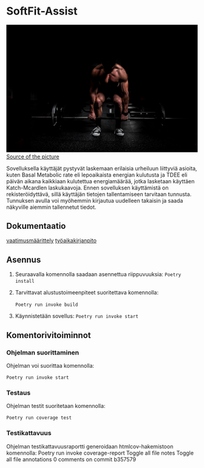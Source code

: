 
# SoftFit-Assist

<img src="https://github.com/Neroniuoso/ot-harjoitustyo/blob/master/dokumentaatio/kuvat/Fit-man.png" width=760> 
<a href="https://unsplash.com/photos/9dzWZQWZMdE "> Source of the picture</a>  
  
Sovelluksella käyttäjät pystyvät laskemaan erilaisia urheiluun liittyviä asioita, kuten Basal Metabolic rate eli lepoaikaista energian kulutusta ja TDEE eli päivän aikana kaikkiaan kulutettua energiamäärää, jotka lasketaan käyttäen Katch-Mcardlen laskukaavoja. Ennen sovelluksen käyttämistä on rekisteröidyttävä, sillä käyttäjän tietojen tallentamiseen tarvitaan tunnusta. Tunnuksen avulla voi myöhemmin kirjautua uudelleen takaisin ja saada näkyville aiemmin tallennetut tiedot. 


## Dokumentaatio
[vaatimusmäärittely](https://github.com/Neroniuoso/ot-harjoitustyo/blob/master/dokumentaatio/Alustava_vaatimusmaarittely.md)
[työaikakirjanpito](https://github.com/Neroniuoso/ot-harjoitustyo/blob/master/dokumentaatio/tuntikirjanpito.md)

## Asennus
1. Seuraavalla komennolla saadaan asennettua riippuvuuksia:
    ```Poetry install```
2. Tarvittavat alustustoimeenpiteet suoritettava komennolla:
    
    ```Poetry run invoke build```
3. Käynnistetään sovellus:
    ```Poetry run invoke start```
## Komentorivitoiminnot

### Ohjelman suorittaminen
Ohjelman voi suorittaa komennolla:
    
    Poetry run invoke start 
    
### Testaus
Ohjelman testit suoritetaan komennolla:
     
    Poetry run coverage test
    
### Testikattavuus
Ohjelman testikattavuusraportti generoidaan htmlcov-hakemistoon komennolla:
    Poetry run invoke coverage-report
Toggle all file notes
Toggle all file annotations
0 comments on commit b357579
 
 
 

